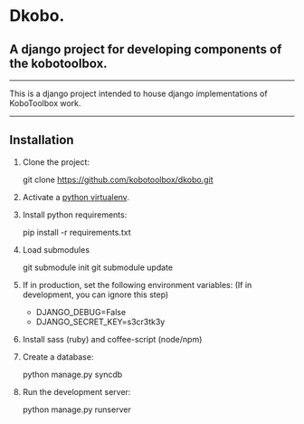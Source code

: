 # Dkobo.
## A django project for developing components of the kobotoolbox.
------------------------------

This is a django project intended to house django implementations of KoboToolbox work.

------------------------------

## Installation

1. Clone the project:

    git clone https://github.com/kobotoolbox/dkobo.git

1. Activate a [python virtualenv](https://pypi.python.org/pypi/virtualenv).

1. Install python requirements:

    pip install -r requirements.txt

1. Load submodules

    git submodule init
    git submodule update

1. If in production, set the following environment variables: (If in development, you can ignore this step)

	* DJANGO_DEBUG=False
	* DJANGO_SECRET_KEY=s3cr3tk3y

1. Install sass (ruby) and coffee-script (node/npm)

1. Create a database:

    python manage.py syncdb

1. Run the development server:

    python manage.py runserver
